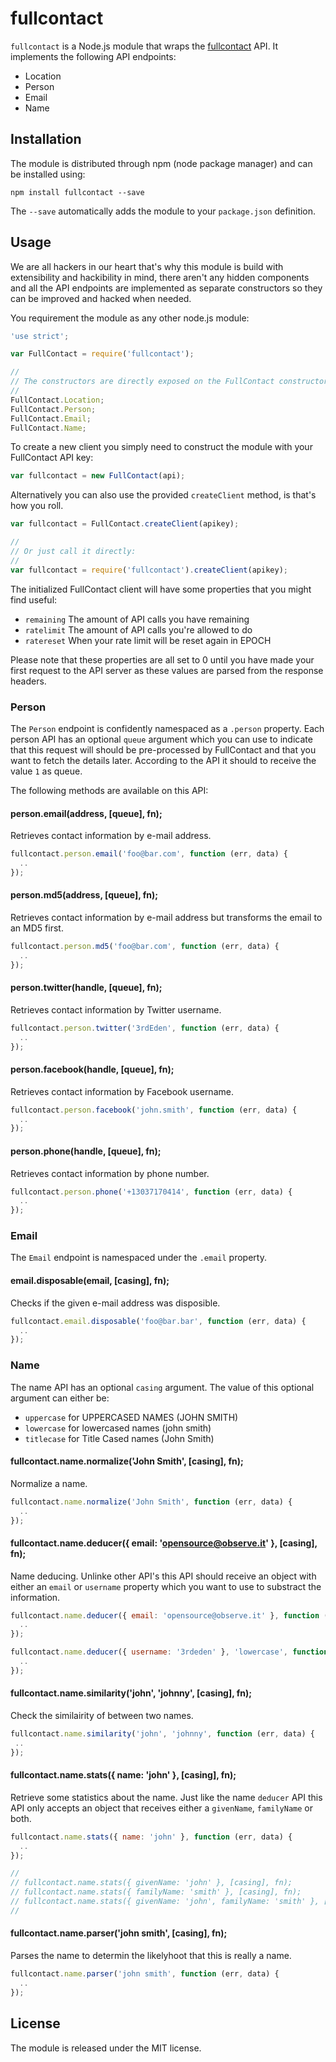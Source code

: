# fullcontact

`fullcontact` is a Node.js module that wraps the [fullcontact] API. It
implements the following API endpoints:

- Location
- Person
- Email
- Name

## Installation

The module is distributed through npm (node package manager) and can be
installed using:

```
npm install fullcontact --save
```

The `--save` automatically adds the module to your `package.json` definition.

## Usage

We are all hackers in our heart that's why this module is build with
extensibility and hackibility in mind, there aren't any hidden components and all
the API endpoints are implemented as separate constructors so they can be
improved and hacked when needed.

You requirement the module as any other node.js module:

```js
'use strict';

var FullContact = require('fullcontact');

//
// The constructors are directly exposed on the FullContact constructor:
//
FullContact.Location;
FullContact.Person;
FullContact.Email;
FullContact.Name;
```

To create a new client you simply need to construct the module with your
FullContact API key:

```js
var fullcontact = new FullContact(api);
```

Alternatively you can also use the provided `createClient` method, is that's how
you roll.

```js
var fullcontact = FullContact.createClient(apikey);

//
// Or just call it directly:
//
var fullcontact = require('fullcontact').createClient(apikey);
```

The initialized FullContact client will have some properties that you might find
useful:

- `remaining` The amount of API calls you have remaining
- `ratelimit` The amount of API calls you're allowed to do
- `ratereset` When your rate limit will be reset again in EPOCH

Please note that these properties are all set to 0 until you have made your
first request to the API server as these values are parsed from the response
headers.

### Person

The `Person` endpoint is confidently namespaced as a `.person` property. Each
person API has an optional `queue` argument which you can use to indicate that
this request will should be pre-processed by FullContact and that you want to
fetch the details later. According to the API it should to receive the value `1`
as queue.

The following methods are available on this API:

#### person.email(address, [queue], fn);

Retrieves contact information by e-mail address.

```js
fullcontact.person.email('foo@bar.com', function (err, data) {
  ..
});
```

#### person.md5(address, [queue], fn);

Retrieves contact information by e-mail address but transforms the email to an
MD5 first.

```js
fullcontact.person.md5('foo@bar.com', function (err, data) {
  ..
});
```

#### person.twitter(handle, [queue], fn);

Retrieves contact information by Twitter username.

```js
fullcontact.person.twitter('3rdEden', function (err, data) {
  ..
});
```

#### person.facebook(handle, [queue], fn);

Retrieves contact information by Facebook username.

```js
fullcontact.person.facebook('john.smith', function (err, data) {
  ..
});
```

#### person.phone(handle, [queue], fn);

Retrieves contact information by phone number.

```js
fullcontact.person.phone('+13037170414', function (err, data) {
  ..
});
```

### Email

The `Email` endpoint is namespaced under the `.email` property.

#### email.disposable(email, [casing], fn);

Checks if the given e-mail address was disposible.

```js
fullcontact.email.disposable('foo@bar.bar', function (err, data) {
  ..
});
```

### Name

The name API has an optional `casing` argument. The value of this optional
argument can either be:

- `uppercase` for UPPERCASED NAMES  (JOHN SMITH)
- `lowercase` for lowercased names  (john smith)
- `titlecase` for Title Cased names (John Smith)

#### fullcontact.name.normalize('John Smith', [casing], fn);

Normalize a name.

```js
fullcontact.name.normalize('John Smith', function (err, data) {
  ..
});
```

#### fullcontact.name.deducer({ email: 'opensource@observe.it' }, [casing], fn);

Name deducing. Unlinke other API's this API should receive an object with either
an `email` or `username` property which you want to use to substract the
information.

```js
fullcontact.name.deducer({ email: 'opensource@observe.it' }, function (err, data) {
  ..
});

fullcontact.name.deducer({ username: '3rdeden' }, 'lowercase', function (err, data) {
  ..
});
```

#### fullcontact.name.similarity('john', 'johnny', [casing], fn);

Check the similairity of between two names.

```js
fullcontact.name.similarity('john', 'johnny', function (err, data) {
 ..
});
```

#### fullcontact.name.stats({ name: 'john' }, [casing], fn);

Retrieve some statistics about the name. Just like the name `deducer` API this
API only accepts an object that receives either a `givenName`, `familyName` or
both.

```js
fullcontact.name.stats({ name: 'john' }, function (err, data) {
  ..
});

//
// fullcontact.name.stats({ givenName: 'john' }, [casing], fn);
// fullcontact.name.stats({ familyName: 'smith' }, [casing], fn);
// fullcontact.name.stats({ givenName: 'john', familyName: 'smith' }, [casing], fn);
//
```

#### fullcontact.name.parser('john smith', [casing], fn);

Parses the name to determin the likelyhoot that this is really a name.

```js
fullcontact.name.parser('john smith', function (err, data) {
  ..
});
```

## License

The module is released under the MIT license.

[fullcontact]: https://fullcontact.com?withlovefrom=observer
